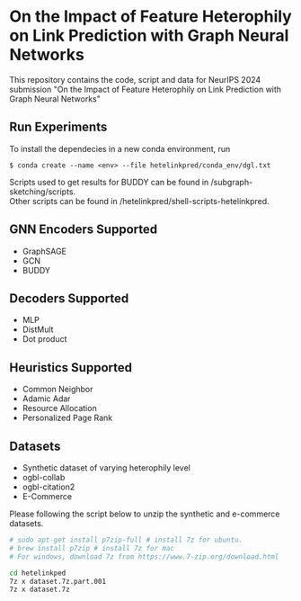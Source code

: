 # On the Impact of Feature Heterophily on Link Prediction with Graph Neural Networks
This repository contains the code, script and data for NeurIPS 2024 submission "On the Impact of Feature Heterophily on Link Prediction with Graph Neural Networks"

## Run Experiments

To install the dependecies in a new conda environment, run
```
$ conda create --name <env> --file hetelinkpred/conda_env/dgl.txt
```
Scripts used to get results for BUDDY can be found in /subgraph-sketching/scripts. \
Other scripts can be found in /hetelinkpred/shell-scripts-hetelinkpred.

## GNN Encoders Supported
- GraphSAGE
- GCN
- BUDDY 

## Decoders Supported
- MLP
- DistMult
- Dot product

## Heuristics Supported 
- Common Neighbor
- Adamic Adar
- Resource Allocation
- Personalized Page Rank

## Datasets
- Synthetic dataset of varying heterophily level
- ogbl-collab
- ogbl-citation2
- E-Commerce

Please following the script below to unzip the synthetic and e-commerce datasets.
```bash
# sudo apt-get install p7zip-full # install 7z for ubuntu.
# brew install p7zip # install 7z for mac
# For windows, download 7z from https://www.7-zip.org/download.html

cd hetelinkped
7z x dataset.7z.part.001
7z x dataset.7z
```
